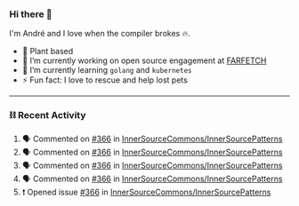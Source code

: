 ### Hi there 👋

I'm André and I love when the compiler brokes 🔥.

- 🥦 Plant based
- 🔭 I’m currently working on open source engagement at [FARFETCH](https://github.com/Farfetch) 
- 🌱 I’m currently learning `golang` and `kubernetes`
- ⚡ Fun fact: I love to rescue and help lost pets

---

### ⛓️ Recent Activity

<!--START_SECTION:activity-->
1. 🗣 Commented on [#366](https://github.com/InnerSourceCommons/InnerSourcePatterns/issues/366) in [InnerSourceCommons/InnerSourcePatterns](https://github.com/InnerSourceCommons/InnerSourcePatterns)
2. 🗣 Commented on [#366](https://github.com/InnerSourceCommons/InnerSourcePatterns/issues/366) in [InnerSourceCommons/InnerSourcePatterns](https://github.com/InnerSourceCommons/InnerSourcePatterns)
3. 🗣 Commented on [#366](https://github.com/InnerSourceCommons/InnerSourcePatterns/issues/366) in [InnerSourceCommons/InnerSourcePatterns](https://github.com/InnerSourceCommons/InnerSourcePatterns)
4. 🗣 Commented on [#366](https://github.com/InnerSourceCommons/InnerSourcePatterns/issues/366) in [InnerSourceCommons/InnerSourcePatterns](https://github.com/InnerSourceCommons/InnerSourcePatterns)
5. ❗️ Opened issue [#366](https://github.com/InnerSourceCommons/InnerSourcePatterns/issues/366) in [InnerSourceCommons/InnerSourcePatterns](https://github.com/InnerSourceCommons/InnerSourcePatterns)
<!--END_SECTION:activity-->

<!--
**3cpt/3cpt** is a ✨ _special_ ✨ repository because its `README.md` (this file) appears on your GitHub profile.

Here are some ideas to get you started:

- 🔭 I’m currently working on ...
- 🌱 I’m currently learning ...
- 👯 I’m looking to collaborate on ...
- 🤔 I’m looking for help with ...
- 💬 Ask me about ...
- 📫 How to reach me: ...
- 😄 Pronouns: ...
- ⚡ Fun fact: ...
-->
